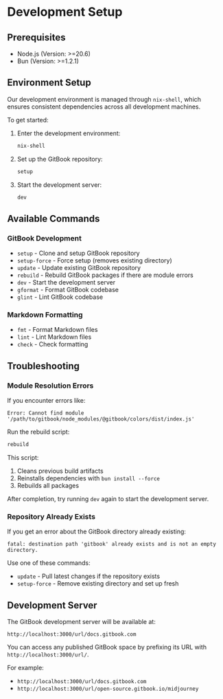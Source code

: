 # Development Setup

## Prerequisites

- Node.js (Version: >=20.6)
- Bun (Version: >=1.2.1)

## Environment Setup

Our development environment is managed through `nix-shell`, which ensures consistent dependencies across all development machines.

To get started:

1. Enter the development environment:

   ```bash
   nix-shell
   ```

2. Set up the GitBook repository:

   ```bash
   setup
   ```

3. Start the development server:

   ```bash
   dev
   ```

## Available Commands

### GitBook Development

- `setup` - Clone and setup GitBook repository
- `setup-force` - Force setup (removes existing directory)
- `update` - Update existing GitBook repository
- `rebuild` - Rebuild GitBook packages if there are module errors
- `dev` - Start the development server
- `gformat` - Format GitBook codebase
- `glint` - Lint GitBook codebase

### Markdown Formatting

- `fmt` - Format Markdown files
- `lint` - Lint Markdown files
- `check` - Check formatting

## Troubleshooting

### Module Resolution Errors

If you encounter errors like:
```
Error: Cannot find module '/path/to/gitbook/node_modules/@gitbook/colors/dist/index.js'
```

Run the rebuild script:
```bash
rebuild
```

This script:
1. Cleans previous build artifacts
2. Reinstalls dependencies with `bun install --force`
3. Rebuilds all packages

After completion, try running `dev` again to start the development server.

### Repository Already Exists

If you get an error about the GitBook directory already existing:

```
fatal: destination path 'gitbook' already exists and is not an empty directory.
```

Use one of these commands:
- `update` - Pull latest changes if the repository exists
- `setup-force` - Remove existing directory and set up fresh

## Development Server

The GitBook development server will be available at:
```
http://localhost:3000/url/docs.gitbook.com
```

You can access any published GitBook space by prefixing its URL with `http://localhost:3000/url/`.

For example:
- `http://localhost:3000/url/docs.gitbook.com`
- `http://localhost:3000/url/open-source.gitbook.io/midjourney`
